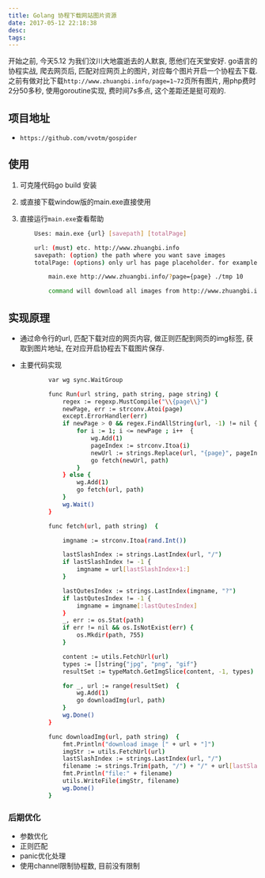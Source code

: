 ```yaml
---
title: Golang 协程下载网站图片资源
date: 2017-05-12 22:18:38
desc:
tags:
---
```


开始之前, 今天5.12 为我们汶川大地震逝去的人默哀, 愿他们在天堂安好.
go语言的协程实战, 爬去网页后, 匹配对应网页上的图片, 对应每个图片开启一个协程去下载. 之前有做对比下载`http://www.zhuangbi.info/page=1~72`页所有图片, 用php费时2分50多秒, 使用goroutine实现, 费时间7s多点, 这个差距还是挺可观的.

<!-- more -->

## 项目地址

* `https://github.com/vvotm/gospider`

## 使用

1. 可克隆代码go build 安装
2. 或直接下载window版的main.exe直接使用

3. 直接运行`main.exe`查看帮助

    ```bash
        Uses: main.exe {url} [savepath] [totalPage]

        url: (must) etc. http://www.zhuangbi.info
        savepath: (option) the path where you want save images
        totalPage: (options) only url has page placeholder. for example:

            main.exe http://www.zhuangbi.info/?page={page} ./tmp 10

            command will download all images from http://www.zhuangbi.info/?page=1 to http://www.zhuangbi.info/?page=10
    ```

## 实现原理

* 通过命令行的url, 匹配下载对应的网页内容, 做正则匹配到网页的img标签, 获取到图片地址, 在对应开启协程去下载图片保存.

* 主要代码实现

    ```bash
            var wg sync.WaitGroup

            func Run(url string, path string, page string) {
                regex := regexp.MustCompile("\\{page\\}")
                newPage, err := strconv.Atoi(page)
                except.ErrorHandler(err)
                if newPage > 0 && regex.FindAllString(url, -1) != nil {
                    for i := 1; i <= newPage ; i++  {
                        wg.Add(1)
                        pageIndex := strconv.Itoa(i)
                        newUrl := strings.Replace(url, "{page}", pageIndex, -1)
                        go fetch(newUrl, path)
                    }
                } else {
                    wg.Add(1)
                    go fetch(url, path)
                }
                wg.Wait()
            }

            func fetch(url, path string)  {

                imgname := strconv.Itoa(rand.Int())

                lastSlashIndex := strings.LastIndex(url, "/")
                if lastSlashIndex != -1 {
                    imgname = url[lastSlashIndex+1:]
                }

                lastQutesIndex := strings.LastIndex(imgname, "?")
                if lastQutesIndex != -1 {
                    imgname = imgname[:lastQutesIndex]
                }
                _, err := os.Stat(path)
                if err != nil && os.IsNotExist(err) {
                    os.Mkdir(path, 755)
                }

                content := utils.FetchUrl(url)
                types := []string{"jpg", "png", "gif"}
                resultSet := typeMatch.GetImgSlice(content, -1, types)

                for _, url := range(resultSet)  {
                    wg.Add(1)
                    go downloadImg(url, path)
                }
                wg.Done()
            }

            func downloadImg(url, path string)  {
                fmt.Println("download image [" + url + "]")
                imgStr := utils.FetchUrl(url)
                lastSlashIndex := strings.LastIndex(url, "/")
                filename := strings.Trim(path, "/") + "/" + url[lastSlashIndex+1:]
                fmt.Println("file:" + filename)
                utils.WriteFile(imgStr, filename)
                wg.Done()
            }
    ```

### 后期优化

* 参数优化
* 正则匹配
* panic优化处理
* 使用channel限制协程数, 目前没有限制
